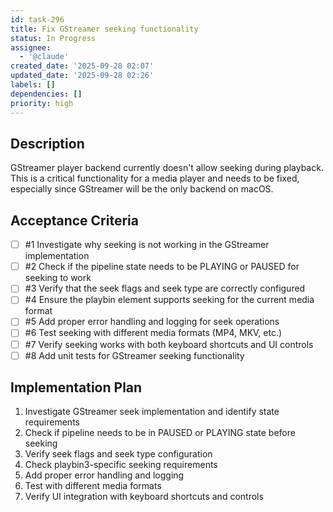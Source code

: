 ```yaml
---
id: task-296
title: Fix GStreamer seeking functionality
status: In Progress
assignee:
  - '@claude'
created_date: '2025-09-28 02:07'
updated_date: '2025-09-28 02:26'
labels: []
dependencies: []
priority: high
---
```


## Description

<!-- SECTION:DESCRIPTION:BEGIN -->
GStreamer player backend currently doesn't allow seeking during playback. This is a critical functionality for a media player and needs to be fixed, especially since GStreamer will be the only backend on macOS.
<!-- SECTION:DESCRIPTION:END -->

## Acceptance Criteria
<!-- AC:BEGIN -->
- [ ] #1 Investigate why seeking is not working in the GStreamer implementation
- [ ] #2 Check if the pipeline state needs to be PLAYING or PAUSED for seeking to work
- [ ] #3 Verify that the seek flags and seek type are correctly configured
- [ ] #4 Ensure the playbin element supports seeking for the current media format
- [ ] #5 Add proper error handling and logging for seek operations
- [ ] #6 Test seeking with different media formats (MP4, MKV, etc.)
- [ ] #7 Verify seeking works with both keyboard shortcuts and UI controls
- [ ] #8 Add unit tests for GStreamer seeking functionality
<!-- AC:END -->

## Implementation Plan

<!-- SECTION:PLAN:BEGIN -->
1. Investigate GStreamer seek implementation and identify state requirements
2. Check if pipeline needs to be in PAUSED or PLAYING state before seeking
3. Verify seek flags and seek type configuration
4. Check playbin3-specific seeking requirements
5. Add proper error handling and logging
6. Test with different media formats
7. Verify UI integration with keyboard shortcuts and controls
<!-- SECTION:PLAN:END -->
